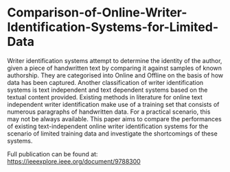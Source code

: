 # Comparison-of-Online-Writer-Identification-Systems-for-Limited-Data
Writer identification systems attempt to determine the identity of the author, given a piece of handwritten text by comparing it against samples of known authorship. They are categorised into Online and Offline on the basis of how data has been captured. Another classification of writer identification systems is text independent and text dependent systems based on the textual content provided. Existing methods in literature for online text independent writer identification make use of a training set that consists of numerous paragraphs of handwritten data. For a practical scenario, this may not be always available. This paper aims to compare the performances of existing text-independent online writer identification systems for the scenario of limited training data and investigate the shortcomings of these systems.



Full publication can be found at: https://ieeexplore.ieee.org/document/9788300
